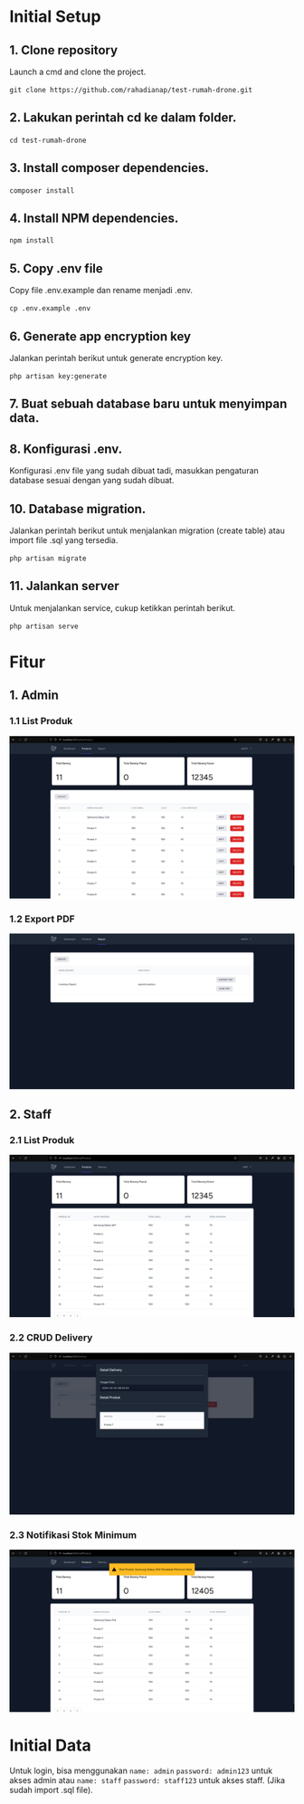 # Initial Setup

## 1. Clone repository
Launch a cmd and clone the project.

`git clone https://github.com/rahadianap/test-rumah-drone.git`

## 2. Lakukan perintah cd ke dalam folder.

`cd test-rumah-drone`

## 3. Install composer dependencies.

`composer install`

## 4. Install NPM dependencies.

`npm install`

## 5. Copy .env file
Copy file .env.example dan rename menjadi .env.

`cp .env.example .env`

## 6. Generate app encryption key
Jalankan perintah berikut untuk generate encryption key.

`php artisan key:generate`

## 7. Buat sebuah database baru untuk menyimpan data.

## 8. Konfigurasi .env.
Konfigurasi .env file yang sudah dibuat tadi, masukkan pengaturan database sesuai dengan yang sudah dibuat.

## 10. Database migration.
Jalankan perintah berikut untuk menjalankan migration (create table) atau import file .sql yang tersedia.

`php artisan migrate`

## 11. Jalankan server
Untuk menjalankan service, cukup ketikkan perintah berikut.

`php artisan serve`

# Fitur
## 1. Admin
### 1.1 List Produk

![alt text](https://github.com/rahadianap/test-rumah-drone/blob/main/admin_product.png?raw=true)

### 1.2 Export PDF

![alt text](https://github.com/rahadianap/test-rumah-drone/blob/main/admin_report.png?raw=true)

## 2. Staff
### 2.1 List Produk

![alt text](https://github.com/rahadianap/test-rumah-drone/blob/main/staff_product.png?raw=true)

### 2.2 CRUD Delivery

![alt text](https://github.com/rahadianap/test-rumah-drone/blob/main/staff_delivery.png?raw=true)

### 2.3 Notifikasi Stok Minimum

![alt text](https://github.com/rahadianap/test-rumah-drone/blob/main/stock_notif.png?raw=true)

# Initial Data
Untuk login, bisa menggunakan `name: admin` `password: admin123` untuk akses admin atau `name: staff` `password: staff123` untuk akses staff. (Jika sudah import .sql file).

